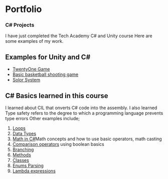 # Portfolio
<strong><h3>C# Projects</h3></strong>
I have just completed the Tech Academy C# and Unity course
Here are some examples of my work.<br>
## Examples for Unity and C#
- [TwentyOne Game](https://github.com/vfernandes617/C-Sharp-Projects/tree/main/TwentyOne)
- [Basic basketball shooting game](https://github.com/vfernandes617/The-Tech-Academy-Unity-Projects/tree/main/GAME%20SUBMISSION%20ASSIGNMENT) 
- [Solor System](https://github.com/vfernandes617/The-Tech-Academy-Unity-Projects/tree/main/mini_solar_sys/Assets)

## C# Basics learned in this course
I learned about CIL that onverts C# code into the assembly. I also learned Type safety refers to the degree to which a programming language prevents type errors 
Other examples include; <br>
1. [Loops](https://github.com/vfernandes617/C-Sharp-Projects/tree/main/Loops)<br>
2. [Data Types](https://github.com/vfernandes617/C-Sharp-Projects/tree/main/Array) <br>
3. [Math in C#](https://github.com/vfernandes617/C-Sharp-Projects/tree/main/Coporation%20app)Math concepts and how to use basic operators, math casting <br>
4. [Comparison operators](https://github.com/vfernandes617/C-Sharp-Projects/tree/main/Coporation%20app) using boolean basics <br>
5. [Branching](https://github.com/vfernandes617/C-Sharp-Projects/tree/main/Branching%20assignment) <br>
6. [Methods](https://github.com/vfernandes617/C-Sharp-Projects/tree/main/CallingMethods) <br>
7. [Classes](https://github.com/vfernandes617/C-Sharp-Projects/tree/main/CLASS%20SUBMISSION%20ASSIGNMENT) <br> 
8. [Enums Parsing](https://github.com/vfernandes617/C-Sharp-Projects/tree/main/PARSING%20ENUMS%20SUBMISSION%20ASSIGNMENT) <br>
9. [Lambda expressions](https://github.com/vfernandes617/C-Sharp-Projects/tree/main/LAMBDA%20SUBMISSION%20ASSIGNMENT)

